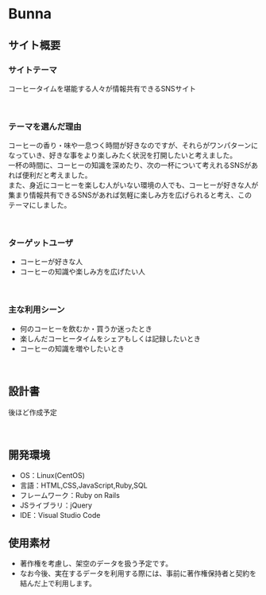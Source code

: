 # Bunna


## サイト概要
### サイトテーマ
コーヒータイムを堪能する人々が情報共有できるSNSサイト

​
### テーマを選んだ理由
コーヒーの香り・味や一息つく時間が好きなのですが、それらがワンパターンになっていき、好きな事をより楽しみたく状況を打開したいと考えました。<br>一杯の時間に、コーヒーの知識を深めたり、次の一杯について考えれるSNSがあれば便利だと考えました。<br>また、身近にコーヒーを楽しむ人がいない環境の人でも、コーヒーが好きな人が集まり情報共有できるSNSがあれば気軽に楽しみ方を広げられると考え、このテーマにしました。


​
### ターゲットユーザ
- コーヒーが好きな人
- コーヒーの知識や楽しみ方を広げたい人

​
### 主な利用シーン
- 何のコーヒーを飲むか・買うか迷ったとき
- 楽しんだコーヒータイムをシェアもしくは記録したいとき
- コーヒーの知識を増やしたいとき

​
## 設計書
後ほど作成予定

​
## 開発環境
- OS：Linux(CentOS)
- 言語：HTML,CSS,JavaScript,Ruby,SQL
- フレームワーク：Ruby on Rails
- JSライブラリ：jQuery
- IDE：Visual Studio Code
​
## 使用素材
- 著作権を考慮し、架空のデータを扱う予定です。
- なお今後、実在するデータを利用する際には、事前に著作権保持者と契約を結んだ上で利用します。

